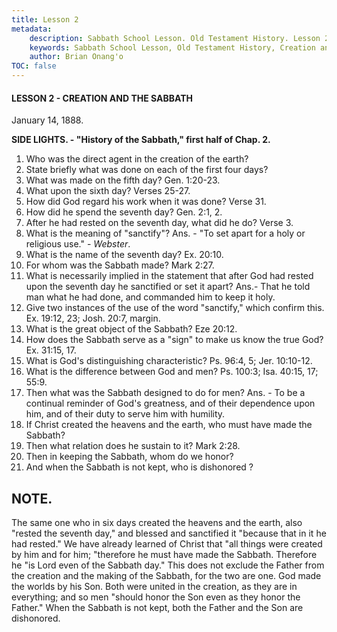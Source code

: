 ```yaml
---
title: Lesson 2
metadata:
    description: Sabbath School Lesson. Old Testament History. Lesson 2. January 14, 1888. Creation and the Sabbath. 
    keywords: Sabbath School Lesson, Old Testament History, Creation and the Sabbath, Lesson 2. January 14, 1888. Creation.
    author: Brian Onang'o
TOC: false
---
```


#### LESSON 2 - CREATION AND THE SABBATH

January 14, 1888.


**SIDE LIGHTS. - "History of the Sabbath," first half of Chap. 2.**

1. Who was the direct agent in the creation of the earth?
2. State briefly what was done on each of the first four days?
3. What was made on the fifth day? Gen. 1:20-23.
4. What upon the sixth day? Verses 25-27.
5. How did God regard his work when it was done? Verse 31.
6. How did he spend the seventh day? Gen. 2:1, 2.
7. After he had rested on the seventh day, what did he do? Verse 3.
8. What is the meaning of "sanctify"? Ans. - "To set apart for a holy or religious use." - *Webster*.
9. What is the name of the seventh day? Ex. 20:10.
10. For whom was the Sabbath made? Mark 2:27.
11. What is necessarily implied in the statement that after God had rested upon the seventh day he sanctified or set it apart? Ans.- That he told man what he had done, and commanded him to keep it holy.
12. Give two instances of the use of the word "sanctify," which confirm this. Ex. 19:12, 23; Josh. 20:7, margin.
13. What is the great object of the Sabbath? Eze 20:12.
14. How does the Sabbath serve as a "sign" to make us know the true God? Ex. 31:15, 17.
15. What is God's distinguishing characteristic? Ps. 96:4, 5; Jer. 10:10-12.
16. What is the difference between God and men? Ps. 100:3; Isa. 40:15, 17; 55:9.
17. Then what was the Sabbath designed to do for men? Ans. - To be a continual reminder of God's greatness, and of their dependence upon him, and of their duty to serve him with humility.
18. If Christ created the heavens and the earth, who must have made the Sabbath?
19. Then what relation does he sustain to it? Mark 2:28.
20. Then in keeping the Sabbath, whom do we honor?
21. And when the Sabbath is not kept, who is dishonored ?

## NOTE.

The same one who in six days created the heavens and the earth, also "rested the seventh day," and blessed and sanctified it "because that in it he had rested." We have already learned of Christ that "all things were created by him and for him; "therefore he must have made the Sabbath. Therefore he "is Lord even of the Sabbath day." This does not exclude the Father from the creation and the making of the Sabbath, for the two are one. God made the worlds by his Son. Both were united in the creation, as they are in everything; and so men "should honor the Son even as they honor the Father." When the Sabbath is not kept, both the Father and the Son are dishonored.
